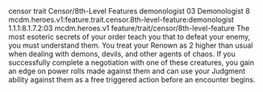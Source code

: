 <ability>
  <metadata>
    <class>censor</class>
    <feature_type>trait</feature_type>
    <file_dpath>Censor/8th-Level Features</file_dpath>
    <item_id>demonologist</item_id>
    <item_index>03</item_index>
    <item_name>Demonologist</item_name>
    <level>8</level>
    <scc>mcdm.heroes.v1:feature.trait.censor.8th-level-feature:demonologist</scc>
    <scdc>1.1.1:8.1.7.2:03</scdc>
    <source>mcdm.heroes.v1</source>
    <type>feature/trait/censor/8th-level-feature</type>
  </metadata>
  <effects>
    <effect type="mundane">The most esoteric secrets of your order teach you that to defeat your enemy, you must understand them. You treat your Renown as 2 higher than usual when dealing with demons, devils, and other agents of chaos. If you successfully complete a negotiation with one of these creatures, you gain an edge on power rolls made against them and can use your Judgment ability against them as a free triggered action before an encounter begins.</effect>
  </effects>
</ability>
